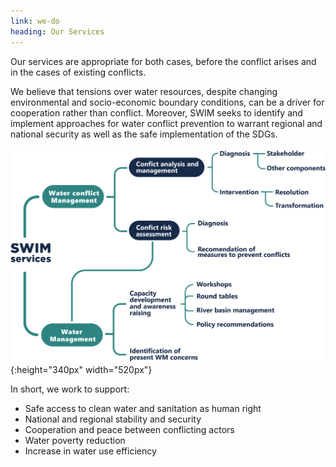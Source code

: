 ```yaml
---
link: we-do
heading: Our Services
---
```

Our services are appropriate for both cases, before the conflict arises and in the cases of existing conflicts. 

We believe that tensions over water resources, despite changing environmental and socio-economic boundary conditions, can be a driver for cooperation rather than conflict. Moreover, SWIM seeks to identify and implement approaches for water conflict prevention to warrant regional and national security as well as the safe implementation of the SDGs.  
<br />
![another image](/assets/images/ourservices.png){:height="340px" width="520px"}

In short, we work to support: 

- Safe access to clean water and sanitation as human right
- National and regional stability and security 
- Cooperation and peace between conflicting actors  
- Water poverty reduction 
- Increase in water use efficiency 
